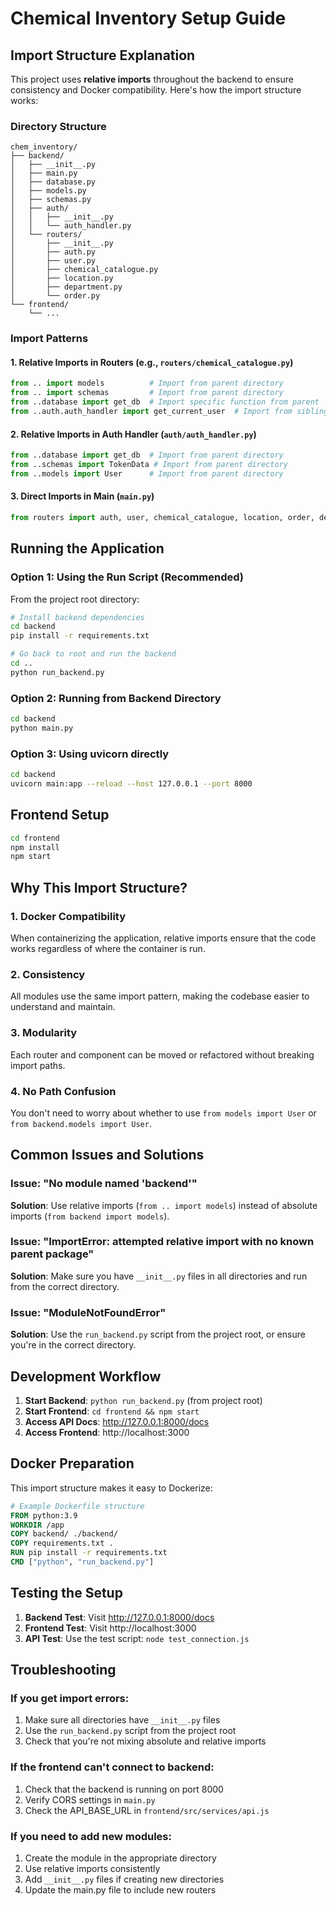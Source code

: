 # Chemical Inventory Setup Guide

## Import Structure Explanation

This project uses **relative imports** throughout the backend to ensure consistency and Docker compatibility. Here's how the import structure works:

### Directory Structure

```
chem_inventory/
├── backend/
│   ├── __init__.py
│   ├── main.py
│   ├── database.py
│   ├── models.py
│   ├── schemas.py
│   ├── auth/
│   │   ├── __init__.py
│   │   └── auth_handler.py
│   └── routers/
│       ├── __init__.py
│       ├── auth.py
│       ├── user.py
│       ├── chemical_catalogue.py
│       ├── location.py
│       ├── department.py
│       └── order.py
└── frontend/
    └── ...
```

### Import Patterns

#### 1. **Relative Imports in Routers** (e.g., `routers/chemical_catalogue.py`)

```python
from .. import models          # Import from parent directory
from .. import schemas         # Import from parent directory
from ..database import get_db  # Import specific function from parent
from ..auth.auth_handler import get_current_user  # Import from sibling package
```

#### 2. **Relative Imports in Auth Handler** (`auth/auth_handler.py`)

```python
from ..database import get_db  # Import from parent directory
from ..schemas import TokenData # Import from parent directory
from ..models import User      # Import from parent directory
```

#### 3. **Direct Imports in Main** (`main.py`)

```python
from routers import auth, user, chemical_catalogue, location, order, department
```

## Running the Application

### Option 1: Using the Run Script (Recommended)

From the project root directory:

```bash
# Install backend dependencies
cd backend
pip install -r requirements.txt

# Go back to root and run the backend
cd ..
python run_backend.py
```

### Option 2: Running from Backend Directory

```bash
cd backend
python main.py
```

### Option 3: Using uvicorn directly

```bash
cd backend
uvicorn main:app --reload --host 127.0.0.1 --port 8000
```

## Frontend Setup

```bash
cd frontend
npm install
npm start
```

## Why This Import Structure?

### 1. **Docker Compatibility**

When containerizing the application, relative imports ensure that the code works regardless of where the container is run.

### 2. **Consistency**

All modules use the same import pattern, making the codebase easier to understand and maintain.

### 3. **Modularity**

Each router and component can be moved or refactored without breaking import paths.

### 4. **No Path Confusion**

You don't need to worry about whether to use `from models import User` or `from backend.models import User`.

## Common Issues and Solutions

### Issue: "No module named 'backend'"

**Solution**: Use relative imports (`from .. import models`) instead of absolute imports (`from backend import models`).

### Issue: "ImportError: attempted relative import with no known parent package"

**Solution**: Make sure you have `__init__.py` files in all directories and run from the correct directory.

### Issue: "ModuleNotFoundError"

**Solution**: Use the `run_backend.py` script from the project root, or ensure you're in the correct directory.

## Development Workflow

1. **Start Backend**: `python run_backend.py` (from project root)
2. **Start Frontend**: `cd frontend && npm start`
3. **Access API Docs**: http://127.0.0.1:8000/docs
4. **Access Frontend**: http://localhost:3000

## Docker Preparation

This import structure makes it easy to Dockerize:

```dockerfile
# Example Dockerfile structure
FROM python:3.9
WORKDIR /app
COPY backend/ ./backend/
COPY requirements.txt .
RUN pip install -r requirements.txt
CMD ["python", "run_backend.py"]
```

## Testing the Setup

1. **Backend Test**: Visit http://127.0.0.1:8000/docs
2. **Frontend Test**: Visit http://localhost:3000
3. **API Test**: Use the test script: `node test_connection.js`

## Troubleshooting

### If you get import errors:

1. Make sure all directories have `__init__.py` files
2. Use the `run_backend.py` script from the project root
3. Check that you're not mixing absolute and relative imports

### If the frontend can't connect to backend:

1. Check that the backend is running on port 8000
2. Verify CORS settings in `main.py`
3. Check the API_BASE_URL in `frontend/src/services/api.js`

### If you need to add new modules:

1. Create the module in the appropriate directory
2. Use relative imports consistently
3. Add `__init__.py` files if creating new directories
4. Update the main.py file to include new routers
